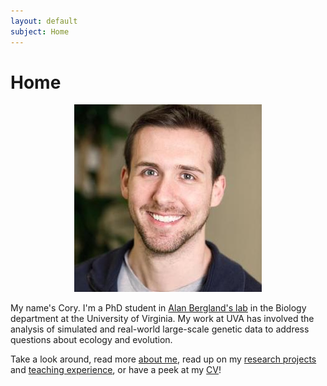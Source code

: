 ```yaml
---
layout: default
subject: Home
---
```


# Home

<center><img src="assets/img/headshot.jpg" width="300" height="300"></center>

My name's Cory. I'm a PhD student in [Alan Bergland's lab](http://bergland-lab.org) in the Biology department at the University of Virginia. My work at UVA has involved the analysis of simulated and real-world large-scale genetic data to address questions about ecology and evolution.

Take a look around, read more [about me](about_me.html), read up on my [research projects](research.html) and [teaching experience](teaching.html), or have a peek at my [CV](assets/docs/CAWeller_CV.pdf)!
